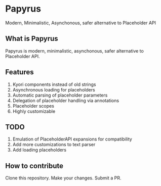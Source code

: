 # Papyrus
Modern, Minimalistic, Asynchonous, safer alternative to Placeholder API

## What is Papyrus
Papyrus is modern, minimalistic, asynchonous, safer alternative to Placeholder API.

## Features
1. Kyori components instead of old strings
2. Asynchronous loading for placeholders
3. Automatic parsing of placeholder parameters
4. Delegation of placeholder handling via annotations
5. Placeholder scopes
6. Highly customizable

## TODO
1. Emulation of PlaceholderAPI expansions for compatibility
2. Add more customizations to text parser
3. Add loading placeholders

## How to contribute
Clone this repository. Make your changes. Submit a PR.